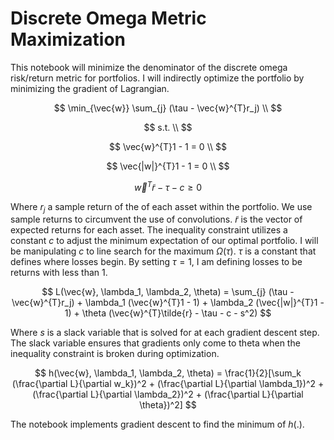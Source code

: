 # Discrete Omega Metric Maximization 

This notebook will minimize the denominator of the discrete omega risk/return metric for portfolios. I will indirectly optimize the portfolio by minimizing the gradient of Lagrangian.

$$
    \min_{\vec{w}} \sum_{j} (\tau - \vec{w}^{T}r_j) \\
$$

$$
    s.t. \\
$$

$$
    \vec{w}^{T}1 - 1 = 0 \\
$$

$$
    \vec{|w|}^{T}1 - 1 = 0 \\
$$

$$
    \vec{w}^{T}\tilde{r} - \tau - c \geq 0
$$

Where $r_j$ a sample return of the of each asset within the portfolio. We use sample returns to circumvent the use of convolutions. $\tilde{r}$ is the vector of expected returns for each asset. The inequality constraint utilizes a constant $c$ to adjust the minimum expectation of our optimal portfolio. I will be manipulating $c$ to line search for the maximum $\Omega(\tau)$. $\tau$ is a constant that defines where losses begin. By setting $\tau =1$, I am defining losses to be returns with less than $1$.

$$
L(\vec{w}, \lambda_1, \lambda_2, \theta) = \sum_{j} (\tau - \vec{w}^{T}r_j) + \lambda_1 (\vec{w}^{T}1 - 1) + \lambda_2 (\vec{|w|}^{T}1 - 1) + \theta (\vec{w}^{T}\tilde{r} - \tau - c - s^2)
$$

Where $s$ is a slack variable that is solved for at each gradient descent step. The slack variable ensures that gradients only come to theta when the inequality constraint is broken during optimization.

$$
h(\vec{w}, \lambda_1, \lambda_2, \theta) = \frac{1}{2}[\sum_k (\frac{\partial L}{\partial w_k})^2 + (\frac{\partial L}{\partial \lambda_1})^2 + (\frac{\partial L}{\partial \lambda_2})^2 + (\frac{\partial L}{\partial \theta})^2]
$$

The notebook implements gradient descent to find the minimum of $h(.)$.
